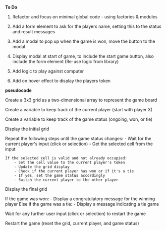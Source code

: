 **To Do**

1. Refactor and focus on minimal global code - using factories & modules 

2. Add a form element to ask for the players name, setting this to the status and result messages

3. Add a modal to pop up when the game is won, move the button to the modal

4. Display modal at start of game, to include the start game button, also include the form element (Re-use logic from library)

5. Add logic to play against computer

6. Add on hover effect to display the players token




**pseudocode**



Create a 3x3 grid as a two-dimensional array to represent the game board

<!--
     1 | 2 | 3
     4 | 5 | 6
     7 | 8 | 9 
-->

Create a variable to keep track of the current player (start with player X)

Create a variable to keep track of the game status (ongoing, won, or tie)

Display the initial grid

Repeat the following steps until the game status changes:
    - Wait for the current player's input (click or selection)
    - Get the selected cell from the input

    If the selected cell is valid and not already occupied:
        - Set the cell value to the current player's token
        - Update the grid display
        - Check if the current player has won or if it's a tie
        - If yes, set the game status accordingly
        - Switch the current player to the other player

Display the final grid

If the game was won:
    - Display a congratulatory message for the winning player
Else if the game was a tie:
    - Display a message indicating a tie game

Wait for any further user input (click or selection) to restart the game

Restart the game (reset the grid, current player, and game status)




